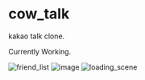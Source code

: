 # cow_talk
kakao talk clone.

Currently Working.

![friend_list](https://user-images.githubusercontent.com/51053567/117992117-a07ea080-b379-11eb-9c15-8fdaacaae263.png)
![image](https://user-images.githubusercontent.com/51053567/117992065-95c40b80-b379-11eb-8dbb-55af5f2021cf.png)
![loading_scene](https://user-images.githubusercontent.com/51053567/117679592-61224980-b1eb-11eb-8aa8-b27a3ec38b75.png)
